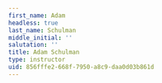 ```yaml
---
first_name: Adam
headless: true
last_name: Schulman
middle_initial: ''
salutation: ''
title: Adam Schulman
type: instructor
uid: 856fffe2-668f-7950-a8c9-daa0d03b861d
---
```

